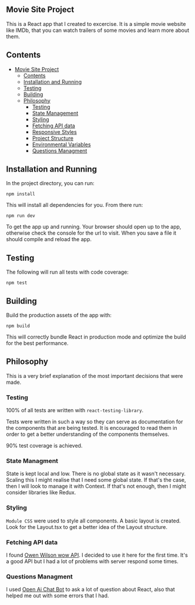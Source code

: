## Movie Site Project

This is a React app that I created to excercise.
It is a simple movie website like IMDb, that you can watch trailers of some movies and learn more about them.

## Contents

- [Movie Site Project](#movie-site-project)
  - [Contents](#contents)
  - [Installation and Running](#installation-and-running)
  - [Testing](#testing)
  - [Building](#building)
  - [Philosophy](#philosophy)
    - [Testing](#testing)
    - [State Management](#state-management)
    - [Styling](#styling)
    - [Fetching API data](#fetching-API-data)
    - [Responsive Styles](#responsive-styles)
    - [Project Structure](#project-structure)
    - [Environmental Variables](#environmental-variables)
    - [Questions Managment](#questions-managment)

## Installation and Running

In the project directory, you can run:

```shell
npm install
```

This will install all dependencies for you. From there run:

```shell
npm run dev
```

To get the app up and running. Your browser should open up to the app, otherwise check the console
for the url to visit. When you save a file it should compile and reload the app.

## Testing

The following will run all tests with code coverage:

```shell
npm test
```

## Building

Build the production assets of the app with:

```shell
npm build
```

This will correctly bundle React in production mode and optimize the build for the best performance.

## Philosophy

This is a very brief explanation of the most important decisions that were made.

### Testing

100% of all tests are written with `react-testing-library`.

Tests were written in such a way so they can serve as documentation for the components that are being tested. It is encouraged to read them in order to get a better understanding of the components themselves.

90% test coverage is achieved.

### State Managment

State is kept local and low. There is no global state as it wasn't necessary. Scaling this I might realise that I need some global state. If that's the case, then I will look to manage it with Context. If that's not enough, then I might consider libraries like Redux.

### Styling

`Module CSS` were used to style all components. A basic layout is created. Look for the Layout.tsx to get a better idea of the Layout structure.

### Fetching API data

I found [Owen Wilson wow API](https://owen-wilson-wow-api.onrender.com/). I decided to use it here for the first time. It's a good API but I had a lot of problems with server respond some times.

### Questions Managment

I used [Open Ai Chat Bot](https://chat.openai.com/chat) to ask a lot of question about React, also that helped me out with some errors that I had.
